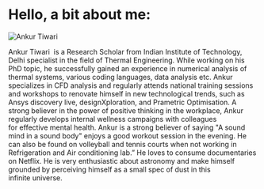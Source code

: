 # Hello, a bit about me:

![Ankur Tiwari](images/Ankurpic.jpg)


Ankur Tiwari  is a Research Scholar from Indian Institute of Technology, Delhi specialist in the field of Thermal Engineering. While working on his PhD topic, he successfully gained an experience in numerical analysis of thermal systems, various coding languages, data analysis etc. Ankur specializes in CFD analysis and regularly attends national training sessions and workshops to renovate himself in new technological trends, such as Ansys discovery live, designXploration, and Prametric Optimisation. A strong believer in the power of positive thinking in the workplace, Ankur regularly develops internal wellness campaigns with colleagues for effective mental health. Ankur is a strong believer of saying "A sound mind in a sound body" enjoys a good workout session in the evening. He can also be found on volleyball and tennis courts when not working in Refrigeration and Air conditioning lab.” He loves to consume documentaries on Netflix. He is very enthusiastic about astronomy and make himself grounded by perceiving himself as a small spec of dust in this infinite universe. 

